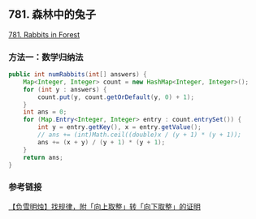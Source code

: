 ## 781. 森林中的兔子

[781. Rabbits in Forest](https://leetcode-cn.com/problems/rabbits-in-forest/)

### 方法一：数学归纳法

```java
public int numRabbits(int[] answers) {
    Map<Integer, Integer> count = new HashMap<Integer, Integer>();
    for (int y : answers) {
        count.put(y, count.getOrDefault(y, 0) + 1);
    }
    int ans = 0;
    for (Map.Entry<Integer, Integer> entry : count.entrySet()) {
        int y = entry.getKey(), x = entry.getValue();
        // ans += (int)Math.ceil((double)x / (y + 1) * (y + 1));
        ans += (x + y) / (y + 1) * (y + 1);
    }
    return ans;
}
```

### 参考链接

[【负雪明烛】找规律，附「向上取整」转「向下取整」的证明](https://leetcode-cn.com/problems/rabbits-in-forest/solution/fu-xue-ming-zhu-zhao-gui-lu-fu-xiang-sha-1yk3/)